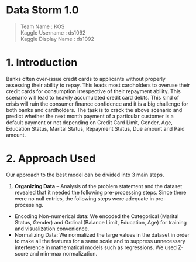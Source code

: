 # Data Storm 1.0 

> Team Name               : KOS <br />
> Kaggle Username         : ds1092 <br />
> Kaggle Display Name     : ds1092 <br />
# **1. Introduction**
Banks often over-issue credit cards to applicants without properly assessing their ability to repay. This leads most cardholders to overuse their credit cards for consumption irrespective of their repayment ability. This scenario will lead to heavily accumulated credit card debts. This kind of crisis will ruin the consumer finance confidence and it is a big challenge for both banks and cardholders. The task is to crack the above scenario and predict whether the next month payment of a particular customer is a default payment or not depending on Credit Card Limit, Gender, Age, Education Status, Marital Status, Repayment Status, Due amount and Paid amount.
# **2. Approach Used**
Our approach to the best model can be divided into 3 main steps.
1. **Organizing Data** – Analysis of the problem statement and the dataset revealed that it needed the following pre-processing steps. Since there were no null entries, the following steps were adequate in pre-processing.
* Encoding Non-numerical data: We encoded the Categorical (Marital Status, Gender) and Ordinal (Balance Limit, Education, Age) for training and visualization convenience.
* Normalizing Data: We normalized the large values in the dataset in order to make all the features for a same scale and to suppress unnecessary interference in mathematical models such as regressions. We used Z-score and min-max normalization.
